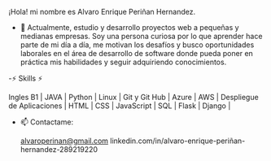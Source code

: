 ¡Hola! mi nombre es Alvaro Enrique Periñan Hernandez.


- 🔭 Actualmente, estudio y desarrollo proyectos web a pequeñas y medianas empresas. Soy una persona curiosa por lo que aprender hace parte de mi día a día, me motivan      los desafíos y busco oportunidades laborales en el área de desarrollo de software donde pueda poner en práctica mis habilidades y seguir adquiriendo conocimientos.
   
-⚡ Skills ⚡

  Ingles B1 | JAVA | Python | Linux | Git y Git Hub | Azure | AWS | Despliegue de Aplicaciones | HTML | CSS | JavaScript | SQL | Flask | Django |

- 📫 Contactame: 
    
    alvaroperinan@gmail.com
    linkedin.com/in/alvaro-enrique-periñan-hernandez-289219220
